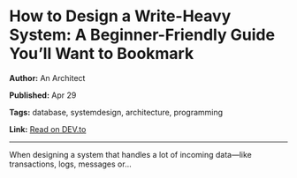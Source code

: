 # How to Design a Write-Heavy System: A Beginner-Friendly Guide You’ll Want to Bookmark

**Author:** An Architect

**Published:** Apr 29

**Tags:** database, systemdesign, architecture, programming

**Link:** [Read on DEV.to](https://dev.to/dr_anks/how-to-design-a-write-heavy-system-a-beginner-friendly-guide-youll-want-to-bookmark-201k)

---

When designing a system that handles a lot of incoming data—like transactions, logs, messages or...